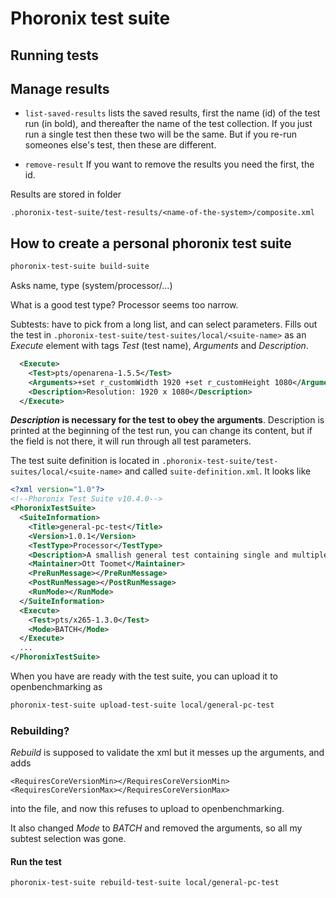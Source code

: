 # Phoronix test suite

## Running tests

## Manage results

* `list-saved-results` lists the saved results, first the name (id) of
  the test run (in bold), and thereafter the name of the test
  collection.  If you just run a single test then these two will be
  the same.  But if you re-run someones else's test, then these are different.
  
* `remove-result`  If
  you want to remove the results you need the first, the id.

Results are stored in folder

`.phoronix-test-suite/test-results/<name-of-the-system>/composite.xml`


## How to create a personal phoronix test suite

```bash
phoronix-test-suite build-suite
```

Asks name, type (system/processor/...)

What is a good test type?  Processor seems too narrow.

Subtests: have to pick from a long list, and can select parameters.
Fills out the test in
`.phoronix-test-suite/test-suites/local/<suite-name>` as an _Execute_
element with tags _Test_ (test name), _Arguments_ and _Description_.
```xml
  <Execute>
    <Test>pts/openarena-1.5.5</Test>
    <Arguments>+set r_customWidth 1920 +set r_customHeight 1080</Arguments>
    <Description>Resolution: 1920 x 1080</Description>
  </Execute>
```
**_Description_ is necessary for the test to obey the arguments**.
Description is printed at the beginning of the test run, you can
change its content, but if the field is not there, it will run through
all test parameters.


The test suite definition is located in
`.phoronix-test-suite/test-suites/local/<suite-name>` and called
`suite-definition.xml`.  It looks like
```xml
<?xml version="1.0"?>
<!--Phoronix Test Suite v10.4.0-->
<PhoronixTestSuite>
  <SuiteInformation>
    <Title>general-pc-test</Title>
    <Version>1.0.1</Version>
    <TestType>Processor</TestType>
    <Description>A smallish general test containing single and multiple core tasks, and graphics</Description>
    <Maintainer>Ott Toomet</Maintainer>
    <PreRunMessage></PreRunMessage>
    <PostRunMessage></PostRunMessage>
    <RunMode></RunMode>
  </SuiteInformation>
  <Execute>
    <Test>pts/x265-1.3.0</Test>
    <Mode>BATCH</Mode>
  </Execute>
  ...
</PhoronixTestSuite>
```



When you have are ready with the test suite, you can upload it to
openbenchmarking as

```bash
phoronix-test-suite upload-test-suite local/general-pc-test
```

### Rebuilding?

_Rebuild_ is supposed to validate the xml but it messes up the
arguments, and adds
```
<RequiresCoreVersionMin></RequiresCoreVersionMin>
<RequiresCoreVersionMax></RequiresCoreVersionMax>
```
into the file, and now this refuses to upload to openbenchmarking. 

It also changed _Mode_ to _BATCH_ and removed the arguments, so all my
subtest selection was gone.

#### Run the test

```bash
phoronix-test-suite rebuild-test-suite local/general-pc-test
```
